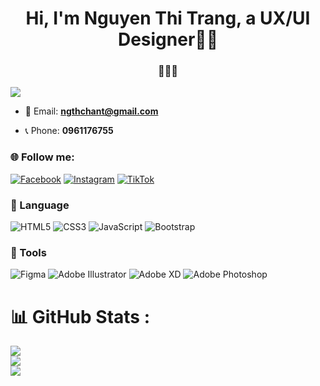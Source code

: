 <h1 align="center" dir="auto">Hi, I'm Nguyen Thi Trang, a UX/UI Designer🦄🍑</h1>
<h3 align="center" dir="auto">🌸🌸🌸</h3>

[![](https://visitcount.itsvg.in/api?id=punpundepgaivl&icon=0&color=0)](https://visitcount.itsvg.in)

<ul dir="auto">

<li>
<p dir="auto">📧 Email: <strong><a href="mailto:ngthchant@gmail.com">ngthchant@gmail.com</a></strong></p>
</li>
  <li>
<p dir="auto">📞 Phone: <strong> 0961176755 </strong></p>
</li>

</ul>

### 🌐 Follow me: 
[![Facebook](https://img.shields.io/badge/Facebook-%231877F2.svg?logo=Facebook&logoColor=white)](https://www.facebook.com/punpunxgnhmt) 
[![Instagram](https://img.shields.io/badge/Instagram-%23E4405F.svg?logo=Instagram&logoColor=white)](https://www.instagram.com/Pun_xgnhmt/) 
[![TikTok](https://img.shields.io/badge/TikTok-%23000000.svg?logo=TikTok&logoColor=white)](https://tiktok.com/@https://www.tiktok.com/@pun_xgnhmt) 


### 🌈 Language
![HTML5](https://img.shields.io/badge/html5-%23E34F26.svg?style=for-the-badge&logo=html5&logoColor=white) 
![CSS3](https://img.shields.io/badge/css3-%231572B6.svg?style=for-the-badge&logo=css3&logoColor=white) 
![JavaScript](https://img.shields.io/badge/javascript-%23323330.svg?style=for-the-badge&logo=javascript&logoColor=%23F7DF1E) 
![Bootstrap](https://img.shields.io/badge/bootstrap-%23563D7C.svg?style=for-the-badge&logo=bootstrap&logoColor=white) 

### 🌈 Tools
![Figma](https://img.shields.io/badge/figma-%23F24E1E.svg?style=for-the-badge&logo=figma&logoColor=white) 
![Adobe Illustrator](https://img.shields.io/badge/adobeillustrator-%23FF9A00.svg?style=for-the-badge&logo=adobeillustrator&logoColor=white) 
![Adobe XD](https://img.shields.io/badge/Adobe%20XD-470137?style=for-the-badge&logo=Adobe%20XD&logoColor=#FF61F6) 
![Adobe Photoshop](https://img.shields.io/badge/adobephotoshop-%2331A8FF.svg?style=for-the-badge&logo=adobephotoshop&logoColor=white)




# 📊 GitHub Stats :
![](https://github-readme-stats.vercel.app/api?username=punpunxgnhmt&theme=radical&hide_border=false&include_all_commits=true&count_private=false)<br/>
![](https://github-readme-streak-stats.herokuapp.com/?user=punpunxgnhmt&theme=radical&hide_border=false)<br/>
![](https://github-readme-stats.vercel.app/api/top-langs/?username=punpunxgnhmt&theme=radical&hide_border=false&include_all_commits=true&count_private=false&layout=compact)











